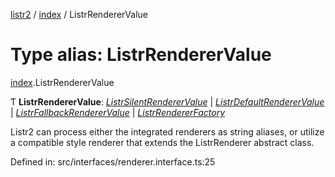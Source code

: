 [listr2](../README.md) / [index](../modules/index.md) / ListrRendererValue

# Type alias: ListrRendererValue

[index](../modules/index.md).ListrRendererValue

Ƭ **ListrRendererValue**: [*ListrSilentRendererValue*](index.listrsilentrenderervalue.md) \| [*ListrDefaultRendererValue*](index.listrdefaultrenderervalue.md) \| [*ListrFallbackRendererValue*](index.listrfallbackrenderervalue.md) \| [*ListrRendererFactory*](index.listrrendererfactory.md)

Listr2 can process either the integrated renderers as string aliases,
or utilize a compatible style renderer that extends the ListrRenderer abstract class.

Defined in: src/interfaces/renderer.interface.ts:25
